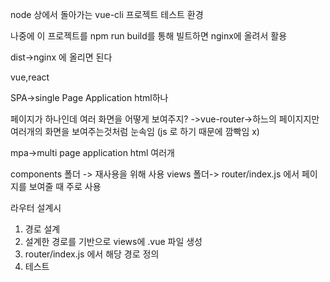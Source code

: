node 상에서 돌아가는 vue-cli 프로젝트 테스트 환경

나중에 이 프로젝트를 npm run build를 통해 빌트하면 nginx에 올려서 활용

dist->nginx 에 올리면 된다



vue,react

SPA->single Page Application
html하나

페이지가 하나인데 여러 화면을 어떻게 보여주지?
->vue-router->하느의 페이지지만
여러개의 화면을 보여주는것처럼 눈속임
(js 로 하기 때문에 깜빡임 x)


mpa->multi page application
html 여러개

components 폴더 -> 재사용을 위해 사용
views 폴더-> router/index.js 에서 페이지를 보여줄 때 주로 사용



라우터 설계시 
1. 경로 설계
2. 설계한 경로를 기반으로 views에 .vue 파일 생성
3. router/index.js 에서 해당 경로 정의
4. 테스트